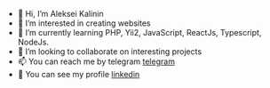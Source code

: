 - 👋 Hi, I’m Aleksei Kalinin
- 👀 I’m interested in creating websites
- 🌱 I’m currently learning PHP, Yii2, JavaScript, ReactJs, Typescript, NodeJs. 
- 💞️ I’m looking to collaborate on interesting projects
- 📫 You can reach me by telegram <a href="https://t.me/Ricky_Spanishsh">telegram</a> 
- 👀 You can see my profile <a href='https://www.linkedin.com/in/aleks-kalinin/'>linkedin</a>

<!---
lelikone777/lelikone777 is a ✨ special ✨ repository because its `README.md` (this file) appears on your GitHub profile.
You can click the Preview link to take a look at your changes.
--->
